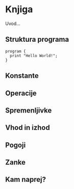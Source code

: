 # Knjiga

Uvod...

## Struktura programa

```
program {
  print "Hello World!";
}
```

## Konstante


## Operacije


## Spremenljivke


## Vhod in izhod


## Pogoji


## Zanke


## Kam naprej?
